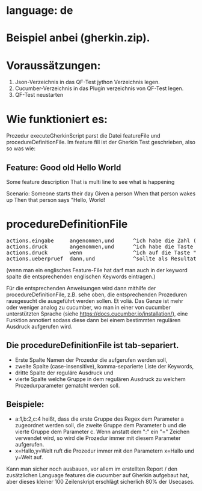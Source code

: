 # language: de

# Beispiel anbei (gherkin.zip).

# Voraussätzungen:

 1. Json-Verzeichnis in das QF-Test jython Verzeichnis legen.
 2. Cucumber-Verzeichnis in das Plugin verzeichnis von QF-Test legen. 
 3. QF-Test neustarten

# Wie funktioniert es:

 Prozedur executeGherkinScript parst die Datei featureFile und procedureDefinitionFile. 
 Im feature fill ist der Gherkin Test geschrieben, also so was wie:

## Feature: Good old Hello World

  Some feature description
  That is multi line
  to see what is happening

  Scenario: Someone starts their day
    Given a person
    When that person wakes up
    Then that person says "Hello, World!

# procedureDefinitionFile

<pre>
actions.eingabe     angenommen,und	    ^ich habe die Zahl (\d+) im Taschenrechner eingegeben$              zahl:1
actions.druck       angenommen,und	    ^ich habe die Taste "([^\"]+)" gedrückt$	                        taste:1
actions.druck	    wenn	            ^ich auf die Taste "([^\"]+)" drücke$	                            taste:1
actions.ueberpruef	dann,und	        ^sollte als Resultat (\d+,\d+) am Bildschirm ausgegeben werden$     resultat:1
</pre>

(wenn man ein englisches Feature-File hat darf man auch in der keyword spalte die entsprechenden englischen Keywords eintragen.)


Für die entsprechenden Anweisungen wird dann mithilfe der procedureDefinitionFile, z.B. sehe oben, die entsprechenden Prozeduren rausgesucht 
die ausgeführt werden sollen. Et volià. Das Ganze ist mehr oder weniger analog zu cucumber, wo man in einer von cucumber unterstützten Sprache (siehe <https://docs.cucumber.io/installation/>), 
eine Funktion annotiert sodass diese dann bei einem bestimmten regulären Ausdruck aufgerufen wird.

## Die procedureDefinitionFile ist tab-separiert. 
- Erste Spalte Namen der Prozedur die aufgerufen werden soll, 
- zweite Spalte (case-insensitive), komma-separierte Liste der Keywords, 
- dritte Spalte der reguläre Ausdruck und 
- vierte Spalte welche Gruppe in dem regulären Ausdruck zu welchem Prozedurparameter gematcht werden soll. 

## Beispiele:
- a:1,b:2,c:4 heißt, dass die erste Gruppe des Regex dem Parameter a zugeordnet werden soll, die zweite Gruppe dem Parameter b und die vierte Gruppe dem Parameter c. 
Wenn anstatt dem ":" ein "=" Zeichen verwendet wird, so wird die Prozedur immer mit diesem Parameter aufgerufen. 
- x=Hallo,y=Welt ruft die Prozedur immer mit den Parametern x=Hallo und y=Welt auf.

Kann man sicher noch ausbauen, vor allem im erstellten Report / den zusätzlichen Language features die cucumber auf Gherkin aufgebaut hat, aber dieses kleiner 100 Zeilenskript erschlägt sicherlich 80% der Usecases.